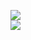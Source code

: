 [![](https://img.shields.io/badge/Made%20With-Github%20Spray-lightgrey.svg?style=for-the-badge&logo=github)](https://github.com/Annihil/github-spray#17050)  
[![](https://i.imgur.com/2DrTn0Z.gif)](https://github.com/Annihil/github-spray)
